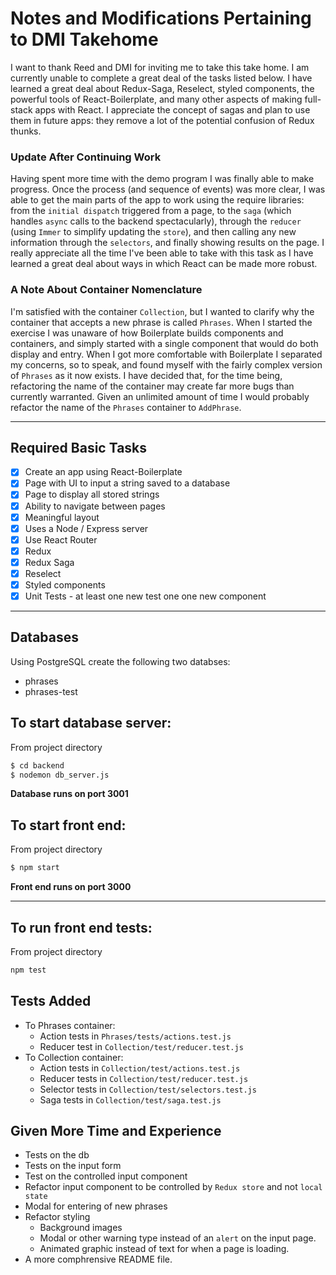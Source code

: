 # Notes and Modifications Pertaining to DMI Takehome

I want to thank Reed and DMI for inviting me to take this take home. I am currently unable to complete a great deal of the tasks listed below. I have learned a great deal about Redux-Saga, Reselect, styled components, the powerful tools of React-Boilerplate, and many other aspects of making full-stack apps with React. I appreciate the concept of sagas and plan to use them in future apps: they remove a lot of the potential confusion of Redux thunks.

### Update After Continuing Work

Having spent more time with the demo program I was finally able to make progress. Once the process (and sequence of events) was more clear, I was able to get the main parts of the app to work using the require libraries: from the `initial dispatch` triggered from a page, to the `saga` (which handles `async` calls to the backend spectacularly), through the `reducer` (using `Immer` to simplify updating the `store`), and then calling any new information through the `selectors`, and finally showing results on the page. I really appreciate all the time I've been able to take with this task as I have learned a great deal about ways in which React can be made more robust.

### A Note About Container Nomenclature

I'm satisfied with the container `Collection`, but I wanted to clarify why the container that accepts a new phrase is called `Phrases`. When I started the exercise I was unaware of how Boilerplate builds components and containers, and simply started with a single component that would do both display and entry. When I got more comfortable with Boilerplate I separated my concerns, so to speak, and found myself with the fairly complex version of `Phrases` as it now exists. I have decided that, for the time being, refactoring the name of the container may create far more bugs than currently warranted. Given an unlimited amount of time I would probably refactor the name of the `Phrases` container to `AddPhrase`. 

---

## Required Basic Tasks
- [X] Create an app using React-Boilerplate
- [X] Page with UI to input a string saved to a database
- [X] Page to display all stored strings
- [X] Ability to navigate between pages
- [X] Meaningful layout
- [X] Uses a Node / Express server
- [X] Use React Router
- [X] Redux
- [X] Redux Saga
- [X] Reselect
- [X] Styled components
- [X] Unit Tests - at least one new test one one new component

---

## Databases
Using PostgreSQL create the following two databses:
- phrases
- phrases-test

## To start database server:
From project directory
```sh
$ cd backend
$ nodemon db_server.js
```
**Database runs on port 3001**

## To start front end:
From project directory
```sh
$ npm start
```
**Front end runs on port 3000**

---

## To run front end tests:
From project directory
```sh
npm test
```

## Tests Added
- To Phrases container:
    - Action tests in `Phrases/tests/actions.test.js`
    - Reducer test in `Collection/test/reducer.test.js`
- To Collection container:
    - Action tests in `Collection/test/actions.test.js`
    - Reducer tests in `Collection/test/reducer.test.js`
    - Selector tests in `Collection/test/selectors.test.js`
    - Saga tests in `Collection/test/saga.test.js`

## Given More Time and Experience
- Tests on the db
- Tests on the input form
- Test on the controlled input component
- Refactor input component to be controlled by `Redux store` and not `local state`
- Modal for entering of new phrases
- Refactor styling
  - Background images
  - Modal or other warning type instead of an `alert` on the input page.
  - Animated graphic instead of text for when a page is loading.
- A more comphrensive README file.

